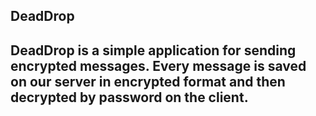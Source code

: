 ## DeadDrop
DeadDrop is a simple application for sending encrypted messages. Every message is saved on our server in encrypted format and then decrypted by password on the client.
---